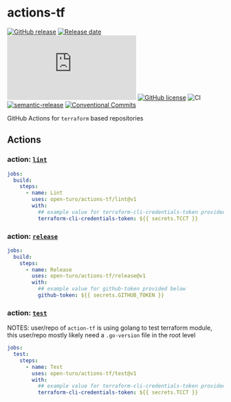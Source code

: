 # actions-tf

[![GitHub release](https://img.shields.io/github/release/Naereen/StrapDown.js.svg)](https://GitHub.com/Naereen/StrapDown.js/releases/)
[![Release date][release-date-image]][release-url]
[![GitHub latest commit](https://badgen.net/github/last-commit/Naereen/Strapdown.js)](https://GitHub.com/Naereen/StrapDown.js/commit/)
[![GitHub license](https://img.shields.io/github/license/Naereen/StrapDown.js.svg)](https://github.com/Naereen/StrapDown.js/blob/master/LICENSE)
![CI](https://github.com/open-turo/actions-tf/actions/workflows/release.yaml/badge.svg)
[![semantic-release][semantic-image]][semantic-url]
[![Conventional Commits](https://img.shields.io/badge/Conventional%20Commits-1.0.0-yellow.svg)](https://conventionalcommits.org)

GitHub Actions for `terraform` based repositories

## Actions

### action: [`lint`](./lint)

```yaml
jobs:
  build:
    steps:
      - name: Lint
        uses: open-turo/actions-tf/lint@v1
        with:
          ## example value for terraform-cli-credentials-token provided below
          terraform-cli-credentials-token: ${{ secrets.TCCT }}
```

### action: [`release`](./release)

```yaml
jobs:
  build:
    steps:
      - name: Release
        uses: open-turo/actions-tf/release@v1
        with:
          ## example value for github-token provided below
          github-token: ${{ secrets.GITHUB_TOKEN }}
```

### action: [`test`](./test)

NOTES: user/repo of `action-tf` is using golang to test terraform module, this user/repo mostly likely need a `.go-version` file in the root level

```yaml
jobs:
  test:
    steps:
      - name: Test
        uses: open-turo/actions-tf/test@v1
        with:
          ## example value for terraform-cli-credentials-token provided below
          terraform-cli-credentials-token: ${{ secrets.TCCT }}
```

<!-- Links: -->

[version-image]: https://img.shields.io/github/package-json/v/open-turo/actions-tf.svg
[workflows-badge-image]: https://github.com/cycjimmy/semantic-release-action/workflows/Test%20Release/badge.svg
[release-date-image]: https://img.shields.io/github/release-date/open-turo/actions-tf.svg
[release-url]: https://github.com/cycjimmy/semantic-release-action/releases
[semantic-image]: https://img.shields.io/badge/%20%20%F0%9F%93%A6%F0%9F%9A%80-semantic--release-e10079.svg
[semantic-url]: https://github.com/semantic-release/semantic-release
[license-image]: https://img.shields.io/npm/l/@cycjimmy/semantic-release-action.svg
[license-url]: https://github.com/cycjimmy/semantic-release-action/blob/master/LICENSE
[changelog-url]: https://github.com/cycjimmy/semantic-release-action/blob/master/docs/CHANGELOG.md
[github-packages-registry]: https://github.com/features/packages
